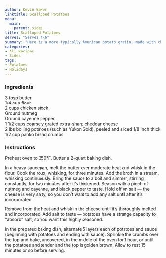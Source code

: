 ```yaml
---
author: Kevin Baker
linktitle: Scalloped Potatoes
menu:
  main:
    parent: sides
title: Scalloped Potatoes
serves: "Serves 4-6"
summary: "Here is a more typically American potato gratin, made with cheddar cheese and topped with crispy crumbs."
categories:
- All Recipes
- Sides
tags:
- Potatoes
- Holidays
---
```

### Ingredients

<div class="ingredient-list">

3 tbsp butter  
1/4 cup flour  
2 cups chicken stock  
Ground nutmeg  
Ground cayenne pepper  
1 1/2 cups coarsely grated extra-sharp cheddar cheese  
2 lbs boiling potatoes (such as Yukon Gold), peeled and sliced 1/8 inch thick  
1/2 cup panko bread crumbs  

</div>

### Instructions
Preheat oven to 350°F. Butter a 2-quart baking dish.

In a heavy saucepan, melt the butter over moderate heat and whisk in the flour. Cook the roux, whisking, for three minutes. Add the broth in a stream, whisking continuously. Bring the sauce to a boil and simmer, stirring constantly, for two minutes after it’s thickened. Season with a pinch of nutmeg and cayenne, and black pepper to taste. Hold off on salt — the cheese is very salty, so you don’t want to add any salt until after it’s incorporated.

Remove from the heat and whisk in the cheese until it’s thoroughly melted and incorporated.  Add salt to taste — potatoes have a strange capacity to “absorb” salt, so you want this highly seasoned.

In the prepared baking dish, alternate 5 layers each of potatoes and sauce (beginning with potatoes and ending with sauce). Sprinkle the crumbs over the top and bake, uncovered, in the middle of the oven for 1 hour, or until the potatoes and tender and the top is golden brown.  Allow to rest 15 minutes or so before serving.